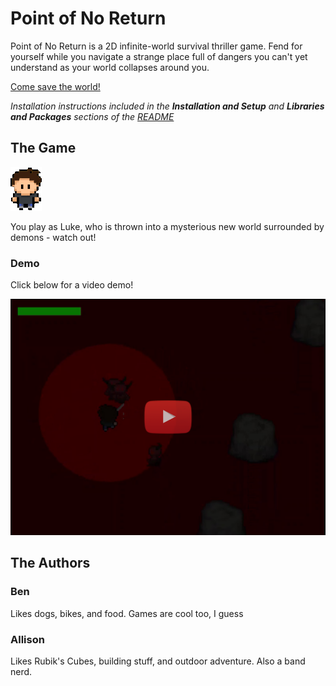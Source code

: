 # Point of No Return

Point of No Return is a 2D infinite-world survival thriller game. Fend for yourself while you navigate a strange place full of dangers you can't yet understand as your world collapses around you.

[Come save the world!](https://github.com/olincollege/point-of-no-return)

*Installation instructions included in the **Installation and Setup** and **Libraries and Packages** sections of the [README](https://github.com/olincollege/point-of-no-return/blob/main/README.md)*

## The Game
![Player](player.png)

You play as Luke, who is thrown into a mysterious new world surrounded by demons - watch out!

### Demo
Click below for a video demo!

[![Game Demo](game.png)](https://youtu.be/d-8AaGryPmE)

## The Authors
### Ben
Likes dogs, bikes, and food. Games are cool too, I guess

### Allison
Likes Rubik's Cubes, building stuff, and outdoor adventure. Also a band nerd.
